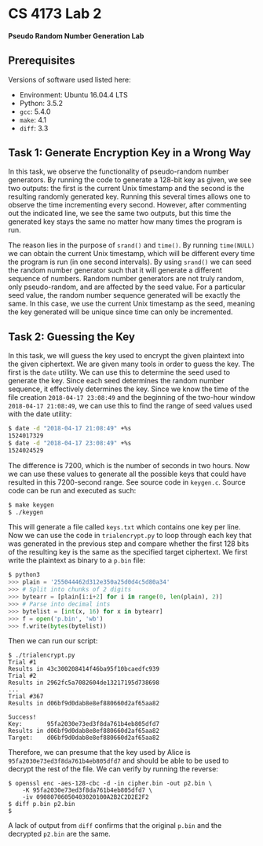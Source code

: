 # CS 4173 Lab 2
#### Pseudo Random Number Generation Lab

## Prerequisites
Versions of software used listed here:
- Environment: Ubuntu 16.04.4 LTS
- Python: 3.5.2
- `gcc`: 5.4.0
- `make`: 4.1
- `diff`: 3.3

## Task 1: Generate Encryption Key in a Wrong Way

In this task, we observe the functionality of pseudo-random number generators. By running the code to generate a 128-bit key as given, we see two outputs: the first is the current Unix timestamp and the second is the resulting randomly generated key. Running this several times allows one to observe the time incrementing every second. However, after commenting out the indicated line, we see the same two outputs, but this time the generated key stays the same no matter how many times the program is run.

The reason lies in the purpose of `srand()` and `time()`. By running `time(NULL)` we can obtain the current Unix timestamp, which will be different every time the program is run (in one second intervals). By using `srand()` we can seed the random number generator such that it will generate a different sequence of numbers. Random number generators are not truly random, only pseudo-random, and are affected by the seed value. For a particular seed value, the random number sequence generated will be exactly the same. In this case, we use the current Unix timestamp as the seed, meaning the key generated will be unique since time can only be incremented.

## Task 2: Guessing the Key 

In this task, we will guess the key used to encrypt the given plaintext into the given ciphertext. We are given many tools in order to guess the key. The first is the `date` utility. We can use this to determine the seed used to generate the key. Since each seed determines the random number sequence, it effectively determines the key. Since we know the time of the file creation `2018-04-17 23:08:49` and the beginning of the two-hour window `2018-04-17 21:08:49`, we can use this to find the range of seed values used with the date utility: 

```bash
$ date -d "2018-04-17 21:08:49" +%s
1524017329
$ date -d "2018-04-17 23:08:49" +%s
1524024529
```

The difference is 7200, which is the number of seconds in two hours. Now we can use these values to generate all the possible keys that could have resulted in this 7200-second range. See source code in `keygen.c`. Source code can be run and executed as such:

```bash
$ make keygen
$ ./keygen
```

This will generate a file called `keys.txt` which contains one key per line. Now we can use the code in `trialencrypt.py` to loop through each key that was generated in the previous step and compare whether the first 128 bits of the resulting key is the same as the specified target ciphertext. We first write the plaintext as binary to a `p.bin` file:

```py
$ python3
>>> plain = '255044462d312e350a25d0d4c5d80a34'
>>> # Split into chunks of 2 digits
>>> bytearr = [plain[i:i+2] for i in range(0, len(plain), 2)]
>>> # Parse into decimal ints
>>> bytelist = [int(x, 16) for x in bytearr]
>>> f = open('p.bin', 'wb')
>>> f.write(bytes(bytelist))
```

Then we can run our script:

```
$ ./trialencrypt.py
Trial #1
Results in 43c300208414f46ba95f10bcaedfc939
Trial #2
Results in 2962fc5a7082604de13217195d738698
...
Trial #367
Results in d06bf9d0dab8e8ef880660d2af65aa82

Success!
Key:       95fa2030e73ed3f8da761b4eb805dfd7
Results in d06bf9d0dab8e8ef880660d2af65aa82
Target:    d06bf9d0dab8e8ef880660d2af65aa82
```

Therefore, we can presume that the key used by Alice is `95fa2030e73ed3f8da761b4eb805dfd7` and should be able to be used to decrypt the rest of the file. We can verify by running the reverse:

```
$ openssl enc -aes-128-cbc -d -in cipher.bin -out p2.bin \ 
    -K 95fa2030e73ed3f8da761b4eb805dfd7 \
    -iv 09080706050403020100A2B2C2D2E2F2
$ diff p.bin p2.bin
$
```

A lack of output from `diff` confirms that the original `p.bin` and the decrypted `p2.bin` are the same. 